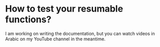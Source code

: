 ﻿# How to test your resumable functions?
I am working on writing the documentation, but you can watch videos in Arabic on my YouTube channel in the meantime.